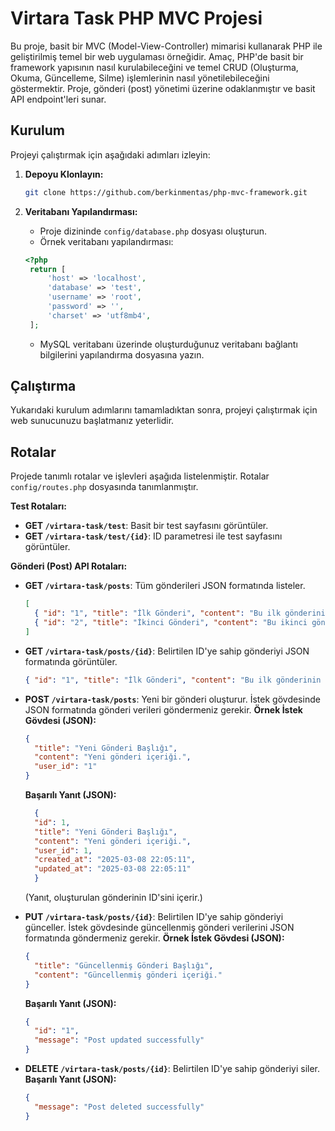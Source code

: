 # Virtara Task PHP MVC Projesi

Bu proje, basit bir MVC (Model-View-Controller) mimarisi kullanarak PHP ile geliştirilmiş temel bir web uygulaması örneğidir. Amaç, PHP'de basit bir framework yapısının nasıl kurulabileceğini ve temel CRUD (Oluşturma, Okuma, Güncelleme, Silme) işlemlerinin nasıl yönetilebileceğini göstermektir. Proje, gönderi (post) yönetimi üzerine odaklanmıştır ve basit API endpoint'leri sunar.


## Kurulum

Projeyi çalıştırmak için aşağıdaki adımları izleyin:

1. **Depoyu Klonlayın:**
   ```bash
   git clone https://github.com/berkinmentas/php-mvc-framework.git
   ```

2. **Veritabanı Yapılandırması:**
   - Proje dizininde `config/database.php` dosyası oluşturun.
   - Örnek veritabanı yapılandırması:
   ```php
   <?php
    return [
        'host' => 'localhost',
        'database' => 'test',
        'username' => 'root',
        'password' => '',
        'charset' => 'utf8mb4',
    ];
   ```
   - MySQL veritabanı üzerinde oluşturduğunuz veritabanı bağlantı bilgilerini yapılandırma dosyasına yazın.

## Çalıştırma

Yukarıdaki kurulum adımlarını tamamladıktan sonra, projeyi çalıştırmak için web sunucunuzu başlatmanız yeterlidir.

## Rotalar

Projede tanımlı rotalar ve işlevleri aşağıda listelenmiştir. Rotalar `config/routes.php` dosyasında tanımlanmıştır.

**Test Rotaları:**

- **GET `/virtara-task/test`**: Basit bir test sayfasını görüntüler.
- **GET `/virtara-task/test/{id}`**: ID parametresi ile test sayfasını görüntüler.

**Gönderi (Post) API Rotaları:**

- **GET `/virtara-task/posts`**: Tüm gönderileri JSON formatında listeler.
  ```json
  [
    { "id": "1", "title": "İlk Gönderi", "content": "Bu ilk gönderinin içeriği.", "user_id": "1", "status": "1" },
    { "id": "2", "title": "İkinci Gönderi", "content": "Bu ikinci gönderinin içeriği.", "user_id": "1", "status": "1" }
  ]
  ```

- **GET `/virtara-task/posts/{id}`**: Belirtilen ID'ye sahip gönderiyi JSON formatında görüntüler.
  ```json
  { "id": "1", "title": "İlk Gönderi", "content": "Bu ilk gönderinin içeriği.", "user_id": "1", "status": "1" }
  ```

- **POST `/virtara-task/posts`**: Yeni bir gönderi oluşturur. İstek gövdesinde JSON formatında gönderi verileri göndermeniz gerekir.
  **Örnek İstek Gövdesi (JSON):**
  ```json
  {
    "title": "Yeni Gönderi Başlığı",
    "content": "Yeni gönderi içeriği.",
    "user_id": "1"
  }
  ```
  **Başarılı Yanıt (JSON):**
  ```json
    {
    "id": 1,
    "title": "Yeni Gönderi Başlığı",
    "content": "Yeni gönderi içeriği.",
    "user_id": 1,
    "created_at": "2025-03-08 22:05:11",
    "updated_at": "2025-03-08 22:05:11"
    }
  ```
  (Yanıt, oluşturulan gönderinin ID'sini içerir.)

- **PUT `/virtara-task/posts/{id}`**: Belirtilen ID'ye sahip gönderiyi günceller. İstek gövdesinde güncellenmiş gönderi verilerini JSON formatında göndermeniz gerekir.
  **Örnek İstek Gövdesi (JSON):**
  ```json
  {
    "title": "Güncellenmiş Gönderi Başlığı",
    "content": "Güncellenmiş gönderi içeriği."
  }
  ```
  **Başarılı Yanıt (JSON):**
  ```json
  {
    "id": "1",
    "message": "Post updated successfully"
  }
  ```

- **DELETE `/virtara-task/posts/{id}`**: Belirtilen ID'ye sahip gönderiyi siler.
  **Başarılı Yanıt (JSON):**
  ```json
  {
    "message": "Post deleted successfully"
  }
  ```
